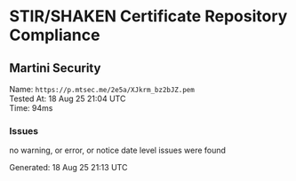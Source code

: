 # STIR/SHAKEN Certificate Repository Compliance

## Martini Security

Name: `https://p.mtsec.me/2e5a/XJkrm_bz2bJZ.pem`\
Tested At: 18 Aug 25 21:04 UTC\
Time: 94ms

### Issues

no warning, or error, or notice date level issues were found

Generated: 18 Aug 25 21:13 UTC
